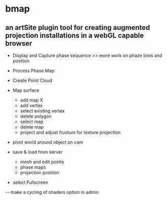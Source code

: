 # bmap
an artSite plugin tool for creating augmented projection installations in a webGL capable browser 
---------

* Display and Capture phase sequence >>  more work on phaze lines and position

* Process Phase Map

* Create Point Cloud

* Map surface 
	* add map X
	* add vertex 
	* select existing vertex 
	* delete polygon 
	* select map
	* delete map
	* project and adjust frustum for texture projection	

* pivot world around object on cam 

* save & load from server
	* mesh and edit points
	* phase maps
	* projection position

* select Fullscreen

-- make a cycling of shaders option in admin

	



